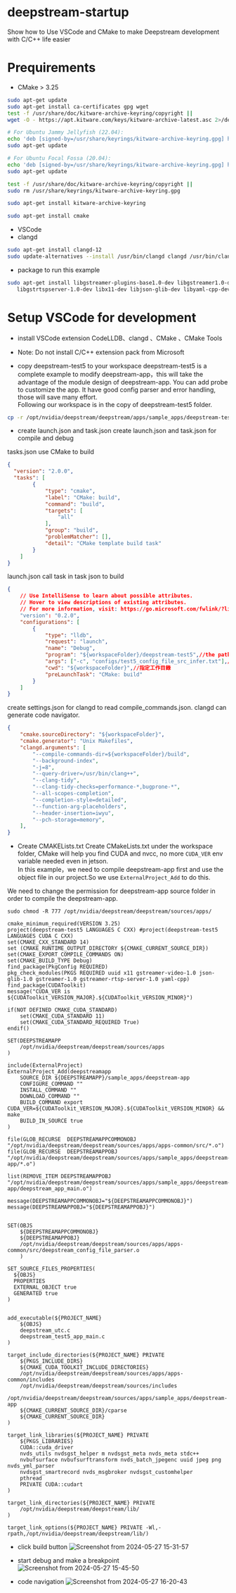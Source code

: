 # deepstream-startup
Show how to Use VSCode and CMake to make Deepstream development with C/C++ life easier

# Prequirements
* CMake > 3.25
```bash
sudo apt-get update
sudo apt-get install ca-certificates gpg wget
test -f /usr/share/doc/kitware-archive-keyring/copyright ||
wget -O - https://apt.kitware.com/keys/kitware-archive-latest.asc 2>/dev/null | gpg --dearmor - | sudo tee /usr/share/keyrings/kitware-archive-keyring.gpg >/dev/null

# For Ubuntu Jammy Jellyfish (22.04):
echo 'deb [signed-by=/usr/share/keyrings/kitware-archive-keyring.gpg] https://apt.kitware.com/ubuntu/ jammy main' | sudo tee /etc/apt/sources.list.d/kitware.list >/dev/null
sudo apt-get update

# For Ubuntu Focal Fossa (20.04):
echo 'deb [signed-by=/usr/share/keyrings/kitware-archive-keyring.gpg] https://apt.kitware.com/ubuntu/ focal main' | sudo tee /etc/apt/sources.list.d/kitware.list >/dev/null
sudo apt-get update

test -f /usr/share/doc/kitware-archive-keyring/copyright ||
sudo rm /usr/share/keyrings/kitware-archive-keyring.gpg

sudo apt-get install kitware-archive-keyring

sudo apt-get install cmake

```
* VSCode
* clangd
```bash
sudo apt-get install clangd-12
sudo update-alternatives --install /usr/bin/clangd clangd /usr/bin/clangd-12 100
```
* package to run this example
```bash
sudo apt-get install libgstreamer-plugins-base1.0-dev libgstreamer1.0-dev \
   libgstrtspserver-1.0-dev libx11-dev libjson-glib-dev libyaml-cpp-dev
```

# Setup VSCode for development
* install VSCode extension 
CodeLLDB、clangd 、CMake 、CMake Tools
* Note: Do not install C/C++ extension pack from Microsoft

* copy deepstream-test5 to your workspace
deepstream-test5 is a complete example to modify deepstream-app，this will take the advantage of the module design of deepstream-app. You can add probe to customize the app. It have good config parser and error handling, those will save many effort.  
Following our workspace is in the copy of deepstream-test5 folder.

```bash
cp -r /opt/nvidia/deepstream/deepstream/apps/sample_apps/deepstream-test5/* /path/to/your/workspace
```

* create launch.json and task.json
create launch.json and task.json for compile and debug

tasks.json use CMake to build  

```json
{
  "version": "2.0.0",
  "tasks": [
        {
            "type": "cmake",
            "label": "CMake: build",
            "command": "build",
            "targets": [
                "all"
            ],
            "group": "build",
            "problemMatcher": [],
            "detail": "CMake template build task"
        }
    ]
}
```

launch.json call task in task json to build


```json
{
    // Use IntelliSense to learn about possible attributes.
    // Hover to view descriptions of existing attributes.
    // For more information, visit: https://go.microsoft.com/fwlink/?linkid=830387
    "version": "0.2.0",
    "configurations": [
        {
            "type": "lldb",
            "request": "launch",
            "name": "Debug",
            "program": "${workspaceFolder}/deepstream-test5",//the path of the executable file deepstream-test5
            "args": ["-c", "configs/test5_config_file_src_infer.txt"],//arg for deepstream-test5
            "cwd": "${workspaceFolder}",//指定工作目錄
            "preLaunchTask": "CMake: build"
        }
    ]
}
```  


create settings.json for clangd to read compile_commands.json. clangd can generate code navigator.
```json
{
    "cmake.sourceDirectory": "${workspaceFolder}",
    "cmake.generator": "Unix Makefiles",
    "clangd.arguments": [
        "--compile-commands-dir=${workspaceFolder}/build",
        "--background-index",
        "-j=8",
        "--query-driver=/usr/bin/clang++",
        "--clang-tidy",
        "--clang-tidy-checks=performance-*,bugprone-*",
        "--all-scopes-completion",
        "--completion-style=detailed",
        "--function-arg-placeholders",
        "--header-insertion=iwyu",
        "--pch-storage=memory",
    ],
}
```

* Create CMAKELists.txt 
Create CMakeLists.txt under the workspace folder, CMake will help you find CUDA and nvcc, no more `CUDA_VER` env variable needed even in jetson.  
In this example，we need to compile deepstream-app first and use the object file in our project.So we use `ExternalProject_Add` to do this.

We need to change the permission for deepstream-app source folder in order to compile the deepstream-app.
```
sudo chmod -R 777 /opt/nvidia/deepstream/deepstream/sources/apps/
```

```CMakeLists
cmake_minimum_required(VERSION 3.25)
project(deepstream-test5 LANGUAGES C CXX) #project(deepstream-test5 LANGUAGES CUDA C CXX)
set(CMAKE_CXX_STANDARD 14)
set (CMAKE_RUNTIME_OUTPUT_DIRECTORY ${CMAKE_CURRENT_SOURCE_DIR})
set(CMAKE_EXPORT_COMPILE_COMMANDS ON)
set(CMAKE_BUILD_TYPE Debug)
find_package(PkgConfig REQUIRED)
pkg_check_modules(PKGS REQUIRED uuid x11 gstreamer-video-1.0 json-glib-1.0 gstreamer-1.0 gstreamer-rtsp-server-1.0 yaml-cpp)
find_package(CUDAToolkit)
message("CUDA_VER is ${CUDAToolkit_VERSION_MAJOR}.${CUDAToolkit_VERSION_MINOR}")

if(NOT DEFINED CMAKE_CUDA_STANDARD)
    set(CMAKE_CUDA_STANDARD 11)
    set(CMAKE_CUDA_STANDARD_REQUIRED True)
endif()

SET(DEEPSTREAMAPP
    /opt/nvidia/deepstream/deepstream/sources/apps
)

include(ExternalProject)
ExternalProject_Add(deepstreamapp  
    SOURCE_DIR ${DEEPSTREAMAPP}/sample_apps/deepstream-app 
    CONFIGURE_COMMAND ""
    INSTALL_COMMAND ""
    DOWNLOAD_COMMAND ""
    BUILD_COMMAND export CUDA_VER=${CUDAToolkit_VERSION_MAJOR}.${CUDAToolkit_VERSION_MINOR} && make
    BUILD_IN_SOURCE true
)

file(GLOB_RECURSE  DEEPSTREAMAPPCOMMONOBJ "/opt/nvidia/deepstream/deepstream/sources/apps/apps-common/src/*.o")
file(GLOB_RECURSE  DEEPSTREAMAPPOBJ "/opt/nvidia/deepstream/deepstream/sources/apps/sample_apps/deepstream-app/*.o")

list(REMOVE_ITEM DEEPSTREAMAPPOBJ "/opt/nvidia/deepstream/deepstream/sources/apps/sample_apps/deepstream-app/deepstream_app_main.o")

message(DEEPSTREAMAPPCOMMONOBJ="${DEEPSTREAMAPPCOMMONOBJ}")
message(DEEPSTREAMAPPOBJ="${DEEPSTREAMAPPOBJ}")


SET(OBJS
    ${DEEPSTREAMAPPCOMMONOBJ}
    ${DEEPSTREAMAPPOBJ}
    /opt/nvidia/deepstream/deepstream/sources/apps/apps-common/src/deepstream_config_file_parser.o
    )   

SET_SOURCE_FILES_PROPERTIES(
  ${OBJS}
  PROPERTIES
  EXTERNAL_OBJECT true
  GENERATED true
)


add_executable(${PROJECT_NAME}
    ${OBJS}
    deepstream_utc.c
    deepstream_test5_app_main.c
)

target_include_directories(${PROJECT_NAME} PRIVATE
    ${PKGS_INCLUDE_DIRS}
    ${CMAKE_CUDA_TOOLKIT_INCLUDE_DIRECTORIES}
    /opt/nvidia/deepstream/deepstream/sources/apps/apps-common/includes
    /opt/nvidia/deepstream/deepstream/sources/includes
    /opt/nvidia/deepstream/deepstream/sources/apps/sample_apps/deepstream-app
    ${CMAKE_CURRENT_SOURCE_DIR}/cparse
    ${CMAKE_CURRENT_SOURCE_DIR}
)

target_link_libraries(${PROJECT_NAME} PRIVATE
    ${PKGS_LIBRARIES}
    CUDA::cuda_driver
    nvds_utils nvdsgst_helper m nvdsgst_meta nvds_meta stdc++
    nvbufsurface nvbufsurftransform nvds_batch_jpegenc uuid jpeg png nvds_yml_parser
    nvdsgst_smartrecord nvds_msgbroker nvdsgst_customhelper
    pthread 
    PRIVATE CUDA::cudart
)

target_link_directories(${PROJECT_NAME} PRIVATE
    /opt/nvidia/deepstream/deepstream/lib/
)

target_link_options(${PROJECT_NAME} PRIVATE -Wl,-rpath,/opt/nvidia/deepstream/deepstream/lib/)
```
* click build button
![Screenshot from 2024-05-27 15-31-57](https://github.com/jenhaoyang/jenhaoyang.github.io/assets/7457532/4ec27faf-f33a-4177-a1d4-d38d731ca509)


* start debug and make a breakpoint
![Screenshot from 2024-05-27 15-45-50](https://github.com/jenhaoyang/jenhaoyang.github.io/assets/7457532/b59ce08f-4eba-499d-9de9-4774fb1c631e)

* code navigation
![Screenshot from 2024-05-27 16-20-43](https://github.com/jenhaoyang/deepstream-startup/assets/7457532/de3a2368-fd06-4833-9bb8-88d9a0b6ecf2)
